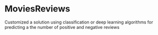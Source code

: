 # MoviesReviews
Customized a solution using classification or deep learning algorithms for predicting a the number of positive and
negative reviews

